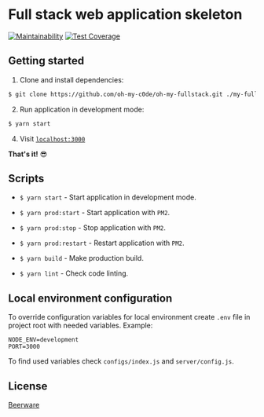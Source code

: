 # Full stack web application skeleton

[![Maintainability](https://api.codeclimate.com/v1/badges/f291fc6ee1ae90ea86b4/maintainability)](https://codeclimate.com/github/oh-my-c0de/oh-my-fullstack/maintainability)
[![Test Coverage](https://api.codeclimate.com/v1/badges/f291fc6ee1ae90ea86b4/test_coverage)](https://codeclimate.com/github/oh-my-c0de/oh-my-fullstack/test_coverage)

## Getting started

1. Clone and install dependencies:

```bash
$ git clone https://github.com/oh-my-c0de/oh-my-fullstack.git ./my-fullstack && cd my-fullstack && yarn
```

2. Run application in development mode:

```bash
$ yarn start
```

4. Visit [`localhost:3000`](http://localhost:3000)

**That's it!** :sunglasses:

## Scripts

* `$ yarn start` - Start application in development mode.

* `$ yarn prod:start` - Start application with `PM2`.

* `$ yarn prod:stop` - Stop application with `PM2`.

* `$ yarn prod:restart` - Restart application with `PM2`.

* `$ yarn build` - Make production build.

* `$ yarn lint` - Check code linting.

## Local environment configuration

To override configuration variables for local environment create `.env` file in project root with needed variables. Example:
```
NODE_ENV=development
PORT=3000
```
To find used variables check `configs/index.js` and `server/config.js`.


## License
[Beerware](LICENSE)
